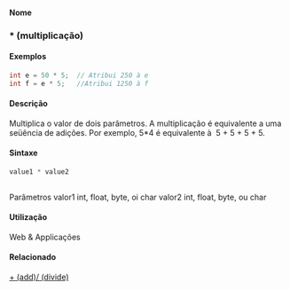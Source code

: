 
#### Nome
### * (multiplicação)

#### Exemplos

```pde
int e = 50 * 5;  // Atribui 250 à e 
int f = e * 5;   //Atribui 1250 à f 

```

#### Descrição
Multiplica o valor de dois parâmetros. A
multiplicação é equivalente a uma
seüência de adições. Por exemplo, 5*4 é
equivalente à  5 + 5 + 5 + 5.

#### Sintaxe
```pde
value1 * value2
            
```
Parâmetros
valor1
int, float, byte, oi char
valor2
int, float, byte, ou char

#### Utilização

	
Web & Applicações

#### Relacionado
[+ (add)](addition)[/ (divide)](divide)
